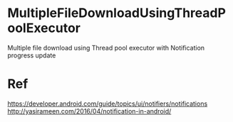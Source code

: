 # MultipleFileDownloadUsingThreadPoolExecutor
Multiple file download using Thread pool executor with Notification progress update

# Ref
https://developer.android.com/guide/topics/ui/notifiers/notifications
http://yasirameen.com/2016/04/notification-in-android/
